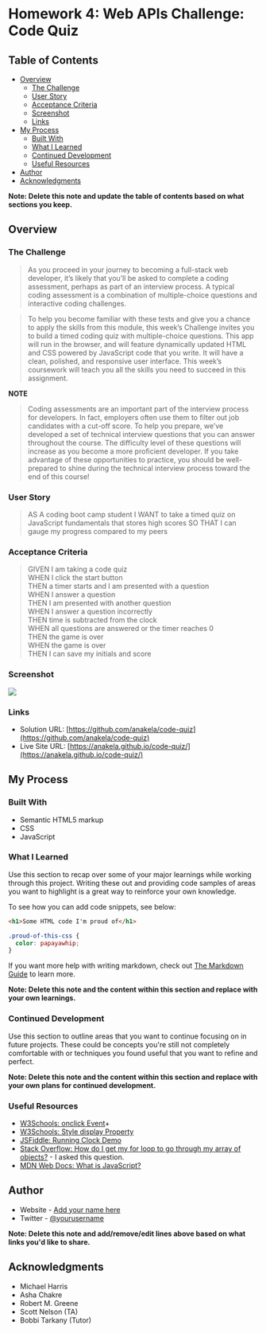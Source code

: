 # Homework 4: Web APIs Challenge: Code Quiz

## Table of Contents

- [Overview](#overview)
  - [The Challenge](#the-challenge)
  - [User Story](#user-story)
  - [Acceptance Criteria](#acceptance-criteria)
  - [Screenshot](#screenshot)
  - [Links](#links)
- [My Process](#my-process)
  - [Built With](#built-with)
  - [What I Learned](#what-i-learned)
  - [Continued Development](#continued-development)
  - [Useful Resources](#useful-resources)
- [Author](#author)
- [Acknowledgments](#acknowledgments)

**Note: Delete this note and update the table of contents based on what sections you keep.**

## Overview

### The Challenge

> As you proceed in your journey to becoming a full-stack web developer, it’s likely that you’ll be asked to complete a coding assessment, perhaps as part of an interview process. A typical coding assessment is a combination of multiple-choice questions and interactive coding challenges.

> To help you become familiar with these tests and give you a chance to apply the skills from this module, this week’s Challenge invites you to build a timed coding quiz with multiple-choice questions. This app will run in the browser, and will feature dynamically updated HTML and CSS powered by JavaScript code that you write. It will have a clean, polished, and responsive user interface. This week’s coursework will teach you all the skills you need to succeed in this assignment.

**NOTE**
> Coding assessments are an important part of the interview process for developers. In fact, employers often use them to filter out job candidates with a cut-off score. To help you prepare, we’ve developed a set of technical interview questions that you can answer throughout the course. The difficulty level of these questions will increase as you become a more proficient developer. If you take advantage of these opportunities to practice, you should be well-prepared to shine during the technical interview process toward the end of this course!

### User Story

> AS A coding boot camp student
> I WANT to take a timed quiz on JavaScript fundamentals that stores high scores
> SO THAT I can gauge my progress compared to my peers

### Acceptance Criteria

> GIVEN I am taking a code quiz  
> WHEN I click the start button  
> THEN a timer starts and I am presented with a question  
> WHEN I answer a question  
> THEN I am presented with another question  
> WHEN I answer a question incorrectly  
> THEN time is subtracted from the clock  
> WHEN all questions are answered or the timer reaches 0  
> THEN the game is over  
> WHEN the game is over  
> THEN I can save my initials and score  

### Screenshot

![](./screenshot.jpg)

### Links

- Solution URL: [https://github.com/anakela/code-quiz](https://github.com/anakela/code-quiz)
- Live Site URL: [https://anakela.github.io/code-quiz/](https://anakela.github.io/code-quiz/)

## My Process

### Built With

- Semantic HTML5 markup
- CSS
- JavaScript

### What I Learned

Use this section to recap over some of your major learnings while working through this project. Writing these out and providing code samples of areas you want to highlight is a great way to reinforce your own knowledge.

To see how you can add code snippets, see below:

```html
<h1>Some HTML code I'm proud of</h1>
```

```css
.proud-of-this-css {
  color: papayawhip;
}
```

If you want more help with writing markdown, check out [The Markdown Guide](https://www.markdownguide.org/) to learn more.

**Note: Delete this note and the content within this section and replace with your own learnings.**

### Continued Development

Use this section to outline areas that you want to continue focusing on in future projects. These could be concepts you're still not completely comfortable with or techniques you found useful that you want to refine and perfect.

**Note: Delete this note and the content within this section and replace with your own plans for continued development.**

### Useful Resources

- [W3Schools: onclick Event](https://www.w3schools.com/jsref/event_onclick.asp)+
- [W3Schools: Style display Property](https://www.w3schools.com/jsref/prop_style_display.asp)
- [JSFiddle: Running Clock Demo](http://jsfiddle.net/alnitak/aBWce/)
- [Stack Overflow: How do I get my for loop to go through my array of objects?](https://stackoverflow.com/questions/72336180/how-do-i-get-my-for-loop-to-go-through-my-array-of-objects) - I asked this question.
- [MDN Web Docs: What is JavaScript?](https://developer.mozilla.org/en-US/docs/Learn/JavaScript/First_steps/What_is_JavaScript)

## Author

- Website - [Add your name here](https://www.your-site.com)
- Twitter - [@yourusername](https://www.twitter.com/yourusername)

**Note: Delete this note and add/remove/edit lines above based on what links you'd like to share.**

## Acknowledgments

- Michael Harris
- Asha Chakre
- Robert M. Greene
- Scott Nelson (TA)
- Bobbi Tarkany (Tutor)
